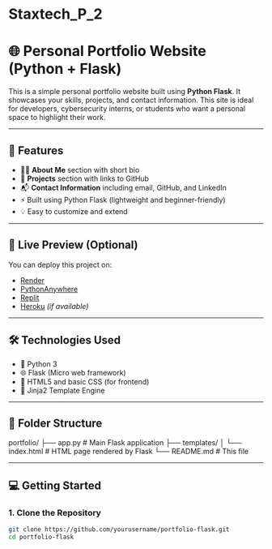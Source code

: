 # Staxtech_P_2

# 🌐 Personal Portfolio Website (Python + Flask)

This is a simple personal portfolio website built using **Python Flask**. It showcases your skills, projects, and contact information. This site is ideal for developers, cybersecurity interns, or students who want a personal space to highlight their work.

---

## 📌 Features

- 🧑‍💼 **About Me** section with short bio
- 💼 **Projects** section with links to GitHub
- 📬 **Contact Information** including email, GitHub, and LinkedIn
- ⚡ Built using Python Flask (lightweight and beginner-friendly)
- 💡 Easy to customize and extend

---

## 🚀 Live Preview (Optional)

You can deploy this project on:
- [Render](https://render.com/)
- [PythonAnywhere](https://www.pythonanywhere.com/)
- [Replit](https://replit.com/)
- [Heroku](https://heroku.com/) *(if available)*

---

## 🛠️ Technologies Used

- 🐍 Python 3
- 🌐 Flask (Micro web framework)
- 🧾 HTML5 and basic CSS (for frontend)
- 🧠 Jinja2 Template Engine

---

## 📂 Folder Structure

portfolio/
├── app.py # Main Flask application
├── templates/
│ └── index.html # HTML page rendered by Flask
└── README.md # This file


---

## 💻 Getting Started

### 1. Clone the Repository

```bash
git clone https://github.com/yourusername/portfolio-flask.git
cd portfolio-flask

